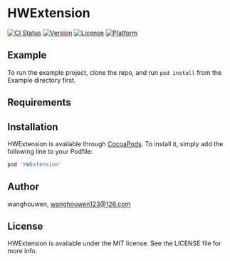 # HWExtension

[![CI Status](http://img.shields.io/travis/wanghouwen/HWExtension.svg?style=flat)](https://travis-ci.org/wanghouwen/HWExtension)
[![Version](https://img.shields.io/cocoapods/v/HWExtension.svg?style=flat)](http://cocoapods.org/pods/HWExtension)
[![License](https://img.shields.io/cocoapods/l/HWExtension.svg?style=flat)](http://cocoapods.org/pods/HWExtension)
[![Platform](https://img.shields.io/cocoapods/p/HWExtension.svg?style=flat)](http://cocoapods.org/pods/HWExtension)

## Example

To run the example project, clone the repo, and run `pod install` from the Example directory first.

## Requirements

## Installation

HWExtension is available through [CocoaPods](http://cocoapods.org). To install
it, simply add the following line to your Podfile:

```ruby
pod 'HWExtension'
```

## Author

wanghouwen, wanghouwen123@126.com

## License

HWExtension is available under the MIT license. See the LICENSE file for more info.
